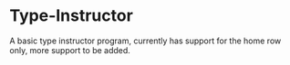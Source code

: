 # Type-Instructor
A basic type instructor program, currently has support for the home row only, more support to be added.
